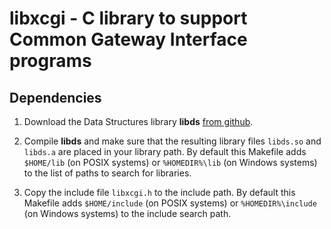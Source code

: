 # libxcgi - C library to support Common Gateway Interface programs

## Dependencies
1. Download the Data Structures library **libds**
   [from github](https://github.com/lelanthran/libds).

2. Compile **libds** and make sure that the resulting library files `libds.so`
   and `libds.a` are placed in your library path. By default this
   Makefile adds `$HOME/lib` (on POSIX systems) or `%HOMEDIR%\lib` (on Windows
   systems) to the list of paths to search for libraries.

3. Copy the include file `libxcgi.h` to the include path. By default this
   Makefile adds `$HOME/include` (on POSIX systems) or `%HOMEDIR%\include`
   (on Windows systems) to the include search path.


